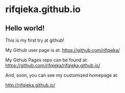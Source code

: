 rifqieka.github.io
====================

## Hello world!

This is my first try at github!

My Github user page is at: 
https://github.com/rifqieka/

My Github Pages repo can be found at:  
https://github.com/rifqieka/rifqieka.github.io/

And, soon, you can see my customized homepage at:

http://rifqieka.github.io/
